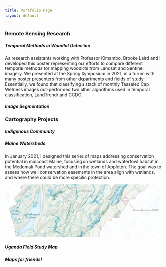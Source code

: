 ```yaml
---
title: Portfolio Page
layout: default
---
```


### Remote Sensing Research

##### Temporal Methods in Woodlot Detection
As research assistants working with Professor Kimambo, Brooke Laird and I developed this poster representing our efforts to compare different temporal methods for mapping woodlots from Landsat and Sentinel imagery. We presented at the Spring Symposium in 2021, in a forum with many poster presenters from other departments and fields of study. Essentially, we found that classifying a stack of monthly Tasseled Cap Wetness images out-performed two other algorithms used in temporal classification, LandTrendr and CCDC.

##### Image Segmentation

### Cartography Projects

##### Indigenous Community

##### Maine Watersheds
In January 2021, I designed this series of maps addressing conservation potential in midcoast Maine, focusing on wetlands and waterfowl habitat in the Medomak Pond watershed and in the town of Appleton. The goal was to assess how well conservation easements in the area align with wetlands, and where there could be more specific protection.

![Medomak Watershed and Appleton](portfolio/medomak-01.png)

##### Uganda Field Study Map

##### Maps for friends!
